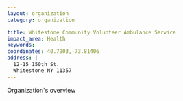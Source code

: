 ```yaml
---
layout: organization
category: organization

title: Whitestone Community Volunteer Ambulance Service
impact_area: Health
keywords: 
coordinates: 40.7903,-73.81406
address: |
  12-15 150th St.
  Whitestone NY 11357
---
```

Organization's overview
